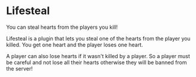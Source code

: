 # Lifesteal
You can steal hearts from the players you kill!

Lifesteal is a plugin that lets you steal one of the hearts from the player you killed. You get one heart and the player loses one heart.

A player can also lose hearts if it wasn't killed by a player. So a player must be careful and not lose all their hearts otherwise they will be banned from the server!